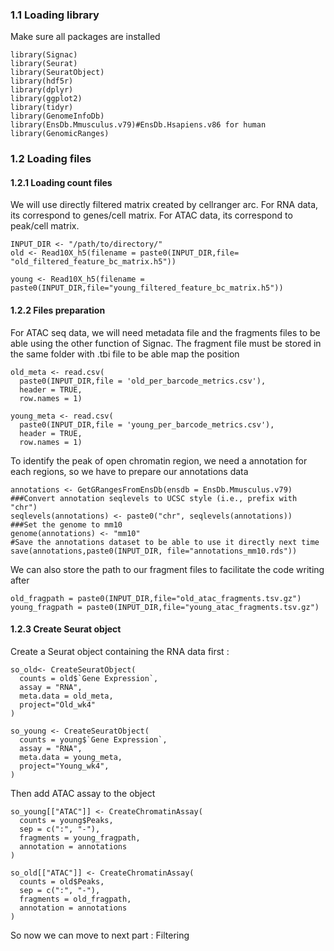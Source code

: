 ### 1.1 Loading library 
Make sure all packages are installed
```
library(Signac)
library(Seurat)
library(SeuratObject)
library(hdf5r)
library(dplyr)
library(ggplot2)
library(tidyr)
library(GenomeInfoDb)
library(EnsDb.Mmusculus.v79)#EnsDb.Hsapiens.v86 for human 
library(GenomicRanges)
```
### 1.2 Loading files
#### 1.2.1 Loading count files
We will use directly filtered matrix created by cellranger arc.
For RNA data, its correspond to genes/cell matrix.
For ATAC data, its correspond to peak/cell matrix. 
```
INPUT_DIR <- "/path/to/directory/"
old <- Read10X_h5(filename = paste0(INPUT_DIR,file= "old_filtered_feature_bc_matrix.h5"))

young <- Read10X_h5(filename = paste0(INPUT_DIR,file="young_filtered_feature_bc_matrix.h5"))
```
#### 1.2.2 Files preparation
For ATAC seq data, we will need metadata file and the fragments files to be able using the other function of Signac. 
The fragment file must be stored in the same folder with .tbi file to be able map the position 

```
old_meta <- read.csv(
  paste0(INPUT_DIR,file = 'old_per_barcode_metrics.csv'),
  header = TRUE,
  row.names = 1)

young_meta <- read.csv(
  paste0(INPUT_DIR,file = 'young_per_barcode_metrics.csv'),
  header = TRUE,
  row.names = 1)
```

To identify the peak of open chromatin region, we need a annotation for each regions, so we have to prepare our annotations data

```
annotations <- GetGRangesFromEnsDb(ensdb = EnsDb.Mmusculus.v79)
###Convert annotation seqlevels to UCSC style (i.e., prefix with "chr")
seqlevels(annotations) <- paste0("chr", seqlevels(annotations))
###Set the genome to mm10
genome(annotations) <- "mm10"
#Save the annotations dataset to be able to use it directly next time
save(annotations,paste0(INPUT_DIR, file="annotations_mm10.rds")) 
```

We can also store the path to our fragment files to facilitate the code writing after
```
old_fragpath = paste0(INPUT_DIR,file="old_atac_fragments.tsv.gz")
young_fragpath = paste0(INPUT_DIR,file="young_atac_fragments.tsv.gz")
```

#### 1.2.3 Create Seurat object
Create a Seurat object containing the RNA data first :
```
so_old<- CreateSeuratObject(
  counts = old$`Gene Expression`,
  assay = "RNA",
  meta.data = old_meta,
  project="Old_wk4"
)

so_young <- CreateSeuratObject(
  counts = young$`Gene Expression`,
  assay = "RNA",
  meta.data = young_meta,
  project="Young_wk4",
)
```
Then add ATAC assay to the object 
```
so_young[["ATAC"]] <- CreateChromatinAssay(
  counts = young$Peaks,
  sep = c(":", "-"),
  fragments = young_fragpath,
  annotation = annotations
)

so_old[["ATAC"]] <- CreateChromatinAssay(
  counts = old$Peaks,
  sep = c(":", "-"),
  fragments = old_fragpath,
  annotation = annotations
)
```
So now we can move to next part : Filtering 

